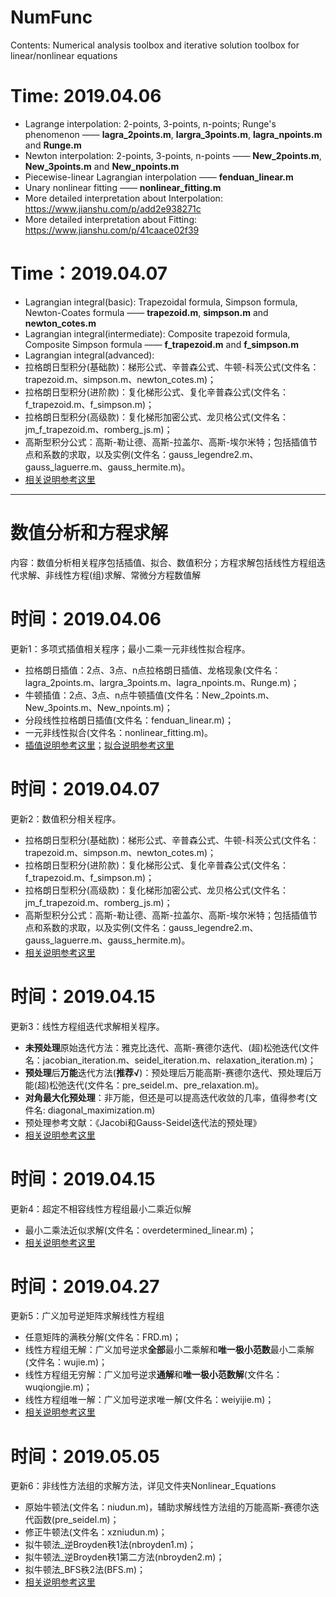 # NumFunc

Contents: Numerical analysis toolbox and iterative solution toolbox for linear/nonlinear equations

# Time: 2019.04.06
- Lagrange interpolation: 2-points, 3-points, n-points; Runge's phenomenon —— **lagra_2points.m**, **largra_3points.m**, **lagra_npoints.m** and **Runge.m**
- Newton interpolation: 2-points, 3-points, n-points —— **New_2points.m**, **New_3points.m** and **New_npoints.m**
- Piecewise-linear Lagrangian interpolation —— **fenduan_linear.m**
- Unary nonlinear fitting —— **nonlinear_fitting.m**
- More detailed interpretation about Interpolation: https://www.jianshu.com/p/add2e938271c
- More detailed interpretation about Fitting: https://www.jianshu.com/p/41caace02f39

# Time：2019.04.07
- Lagrangian integral(basic): Trapezoidal formula, Simpson formula, Newton-Coates formula —— **trapezoid.m**, **simpson.m** and **newton_cotes.m**
- Lagrangian integral(intermediate): Composite trapezoid formula, Composite Simpson formula —— **f_trapezoid.m** and **f_simpson.m**
- Lagrangian integral(advanced): 
- 拉格朗日型积分(基础款)：梯形公式、辛普森公式、牛顿-科茨公式(文件名：trapezoid.m、simpson.m、newton_cotes.m)；
- 拉格朗日型积分(进阶款)：复化梯形公式、复化辛普森公式(文件名：f_trapezoid.m、f_simpson.m)；
- 拉格朗日型积分(高级款)：复化梯形加密公式、龙贝格公式(文件名：jm_f_trapezoid.m、romberg_js.m)；
- 高斯型积分公式：高斯-勒让德、高斯-拉盖尔、高斯-埃尔米特；包括插值节点和系数的求取，以及实例(文件名：gauss_legendre2.m、gauss_laguerre.m、gauss_hermite.m)。
- [相关说明参考这里](https://www.jianshu.com/p/c6fdfe11e6bc)

---

# 数值分析和方程求解

内容：数值分析相关程序包括插值、拟合、数值积分；方程求解包括线性方程组迭代求解、非线性方程(组)求解、常微分方程数值解

# 时间：2019.04.06

更新1：多项式插值相关程序；最小二乘一元非线性拟合程序。

- 拉格朗日插值：2点、3点、n点拉格朗日插值、龙格现象(文件名：lagra_2points.m、largra_3points.m、lagra_npoints.m、Runge.m)；
- 牛顿插值：2点、3点、n点牛顿插值(文件名：New_2points.m、New_3points.m、New_npoints.m)；
- 分段线性拉格朗日插值(文件名：fenduan_linear.m)；
- 一元非线性拟合(文件名：nonlinear_fitting.m)。
- [插值说明参考这里](https://www.jianshu.com/p/add2e938271c)；[拟合说明参考这里](https://www.jianshu.com/p/41caace02f39)

# 时间：2019.04.07

更新2：数值积分相关程序。

- 拉格朗日型积分(基础款)：梯形公式、辛普森公式、牛顿-科茨公式(文件名：trapezoid.m、simpson.m、newton_cotes.m)；
- 拉格朗日型积分(进阶款)：复化梯形公式、复化辛普森公式(文件名：f_trapezoid.m、f_simpson.m)；
- 拉格朗日型积分(高级款)：复化梯形加密公式、龙贝格公式(文件名：jm_f_trapezoid.m、romberg_js.m)；
- 高斯型积分公式：高斯-勒让德、高斯-拉盖尔、高斯-埃尔米特；包括插值节点和系数的求取，以及实例(文件名：gauss_legendre2.m、gauss_laguerre.m、gauss_hermite.m)。
- [相关说明参考这里](https://www.jianshu.com/p/c6fdfe11e6bc)

# 时间：2019.04.15

更新3：线性方程组迭代求解相关程序。

- **未预处理**原始迭代方法：雅克比迭代、高斯-赛德尔迭代、(超)松弛迭代(文件名：jacobian_iteration.m、seidel_iteration.m、relaxation_iteration.m)；
- **预处理**后**万能**迭代方法(**推荐√**)：预处理后万能高斯-赛德尔迭代、预处理后万能(超)松弛迭代(文件名：pre_seidel.m、pre_relaxation.m)。
- **对角最大化预处理**：非万能，但还是可以提高迭代收敛的几率，值得参考(文件名: diagonal_maximization.m)
- 预处理参考文献：《Jacobi和Gauss-Seidel迭代法的预处理》
- [相关说明参考这里](https://www.jianshu.com/p/e14d9e910984)

# 时间：2019.04.15

更新4：超定不相容线性方程组最小二乘近似解

- 最小二乘法近似求解(文件名：overdetermined_linear.m)；
- [相关说明参考这里](https://www.jianshu.com/p/3d8abb3ba7d3)

# 时间：2019.04.27

更新5：广义加号逆矩阵求解线性方程组

- 任意矩阵的满秩分解(文件名：FRD.m)；
- 线性方程组无解：广义加号逆求**全部**最小二乘解和**唯一极小范数**最小二乘解(文件名：wujie.m)；
- 线性方程组无穷解：广义加号逆求**通解**和**唯一极小范数解**(文件名：wuqiongjie.m)；
- 线性方程组唯一解：广义加号逆求唯一解(文件名：weiyijie.m)；
- [相关说明参考这里](https://www.jianshu.com/p/8777e5d11a03)

# 时间：2019.05.05

更新6：非线性方法组的求解方法，详见文件夹Nonlinear_Equations
- 原始牛顿法(文件名：niudun.m)，辅助求解线性方法组的万能高斯-赛德尔迭代函数(pre_seidel.m)；
- 修正牛顿法(文件名：xzniudun.m)；
- 拟牛顿法_逆Broyden秩1法(nbroyden1.m)；
- 拟牛顿法_逆Broyden秩1第二方法(nbroyden2.m)；
- 拟牛顿法_BFS秩2法(BFS.m)；
- [相关说明参考这里](https://www.jianshu.com/p/4e2d6a45aa67)
